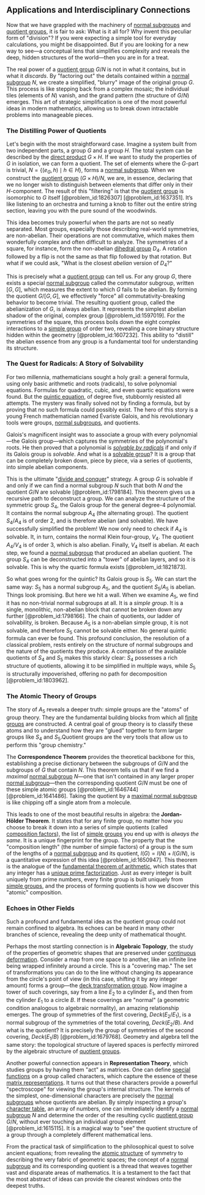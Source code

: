 ## Applications and Interdisciplinary Connections

Now that we have grappled with the machinery of [normal subgroups](@article_id:146903) and [quotient groups](@article_id:144619), it is fair to ask: What is it all for? Why invent this peculiar form of "division"? If you were expecting a simple tool for everyday calculations, you might be disappointed. But if you are looking for a new way to see—a conceptual lens that simplifies complexity and reveals the deep, hidden structures of the world—then you are in for a treat.

The real power of a [quotient group](@article_id:142296) $G/N$ is not in what it contains, but in what it *discards*. By "factoring out" the details contained within a [normal subgroup](@article_id:143944) $N$, we create a simplified, "blurry" image of the original group $G$. This process is like stepping back from a complex mosaic; the individual tiles (elements of $N$) vanish, and the grand pattern (the structure of $G/N$) emerges. This art of strategic simplification is one of the most powerful ideas in modern mathematics, allowing us to break down intractable problems into manageable pieces.

### The Distilling Power of Quotients

Let's begin with the most straightforward case. Imagine a system built from two independent parts, a group $G$ and a group $H$. The total system can be described by the [direct product](@article_id:142552) $G \times H$. If we want to study the properties of $G$ in isolation, we can form a quotient. The set of elements where the $G$-part is trivial, $N = \{(e_G, h) \mid h \in H\}$, forms a [normal subgroup](@article_id:143944). When we construct the [quotient group](@article_id:142296) $(G \times H) / N$, we are, in essence, declaring that we no longer wish to distinguish between elements that differ only in their $H$-component. The result of this "filtering" is that the [quotient group](@article_id:142296) is isomorphic to $G$ itself [@problem_id:1826307] [@problem_id:1637351]. It’s like listening to an orchestra and turning a knob to filter out the entire string section, leaving you with the pure sound of the woodwinds.

This idea becomes truly powerful when the parts are not so neatly separated. Most groups, especially those describing real-world symmetries, are non-abelian. Their operations are not commutative, which makes them wonderfully complex and often difficult to analyze. The symmetries of a square, for instance, form the non-abelian [dihedral group](@article_id:143381) $D_4$. A rotation followed by a flip is not the same as that flip followed by that rotation. But what if we could ask, "What is the closest *abelian* version of $D_4$?"

This is precisely what a [quotient group](@article_id:142296) can tell us. For any group $G$, there exists a special [normal subgroup](@article_id:143944) called the commutator subgroup, written $[G,G]$, which measures the extent to which $G$ fails to be abelian. By forming the quotient $G/[G,G]$, we effectively "force" all commutativity-breaking behavior to become trivial. The resulting quotient group, called the abelianization of $G$, is always abelian. It represents the simplest abelian shadow of the original, complex group [@problem_id:1597019]. For the symmetries of the square, this process boils down the eight complex interactions to a [simple group](@article_id:147120) of order two, revealing a core binary structure hidden within the geometry [@problem_id:1607232]. This ability to "distill" the abelian essence from any group is a fundamental tool for understanding its structure.

### The Quest for Radicals: A Story of Solvability

For two millennia, mathematicians sought a holy grail: a general formula, using only basic arithmetic and roots (radicals), to solve polynomial equations. Formulas for quadratic, cubic, and even quartic equations were found. But the [quintic equation](@article_id:147122), of degree five, stubbornly resisted all attempts. The mystery was finally solved not by finding a formula, but by proving that no such formula could possibly exist. The hero of this story is a young French mathematician named Évariste Galois, and his revolutionary tools were groups, [normal subgroups](@article_id:146903), and quotients.

Galois's magnificent insight was to associate a group with every polynomial—the Galois group—which captures the symmetries of the polynomial's roots. He then proved that a polynomial is *[solvable by radicals](@article_id:154115)* if and only if its Galois group is *solvable*. And what is a [solvable group](@article_id:147064)? It is a group that can be completely broken down, piece by piece, via a series of quotients, into simple abelian components.

This is the ultimate "[divide and conquer](@article_id:139060)" strategy. A group $G$ is solvable if and only if we can find a normal subgroup $N$ such that both $N$ *and* the quotient $G/N$ are solvable [@problem_id:1798184]. This theorem gives us a recursive path to deconstruct a group. We can analyze the structure of the symmetric group $S_4$, the Galois group for the general degree-4 polynomial. It contains the normal subgroup $A_4$ (the alternating group). The quotient $S_4/A_4$ is of order 2, and is therefore abelian (and solvable). We have successfully simplified the problem! We now only need to check if $A_4$ is solvable. It, in turn, contains the normal Klein four-group, $V_4$. The quotient $A_4/V_4$ is of order 3, which is also abelian. Finally, $V_4$ itself is abelian. At each step, we found a [normal subgroup](@article_id:143944) that produced an abelian quotient. The group $S_4$ can be deconstructed into a "tower" of abelian layers, and so it is solvable. This is why the quartic formula exists [@problem_id:1821873].

So what goes wrong for the quintic? Its Galois group is $S_5$. We can start the same way: $S_5$ has a normal subgroup $A_5$, and the quotient $S_5/A_5$ is abelian. Things look promising. But here we hit a wall. When we examine $A_5$, we find it has no non-trivial normal subgroups at all. It is a *simple group*. It is a single, monolithic, non-abelian block that cannot be broken down any further [@problem_id:1798166]. The chain of quotients, our ladder of solvability, is broken. Because $A_5$ is a non-abelian simple group, it is not solvable, and therefore $S_5$ cannot be solvable either. No general quintic formula can ever be found. This profound conclusion, the resolution of a classical problem, rests entirely on the structure of normal subgroups and the nature of the quotients they produce. A comparison of the available quotients of $S_4$ and $S_5$ makes this starkly clear: $S_4$ possesses a rich structure of quotients, allowing it to be simplified in multiple ways, while $S_5$ is structurally impoverished, offering no path for decomposition [@problem_id:1803962].

### The Atomic Theory of Groups

The story of $A_5$ reveals a deeper truth: simple groups are the "atoms" of group theory. They are the fundamental building blocks from which all [finite groups](@article_id:139216) are constructed. A central goal of group theory is to classify these atoms and to understand how they are "glued" together to form larger groups like $S_4$ and $S_5$.Quotient groups are the very tools that allow us to perform this "group chemistry."

The **Correspondence Theorem** provides the theoretical backbone for this, establishing a precise dictionary between the subgroups of $G/N$ and the subgroups of $G$ that contain $N$. This theorem tells us that if we find a *maximal* [normal subgroup](@article_id:143944) $N$—one that isn't contained in any larger proper [normal subgroup](@article_id:143944)—then the corresponding quotient $G/N$ must be one of these simple atomic groups [@problem_id:1646744] [@problem_id:1641486]. Taking the quotient by a [maximal normal subgroup](@article_id:138707) is like chipping off a single atom from a molecule.

This leads to one of the most beautiful results in algebra: the **Jordan-Hölder Theorem**. It states that for any finite group, no matter how you choose to break it down into a series of simple quotients (called [composition factors](@article_id:141023)), the list of [simple groups](@article_id:140357) you end up with is *always the same*. It is a unique fingerprint for the group. The property that the "composition length" (the number of simple factors) of a group is the sum of the lengths of a [normal subgroup](@article_id:143944) and its quotient, $l(G)=l(N) + l(G/N)$, is a quantitative expression of this idea [@problem_id:1650947]. This theorem is the analogue of the [fundamental theorem of arithmetic](@article_id:145926), which states that any integer has a [unique prime factorization](@article_id:154986). Just as every integer is built uniquely from prime numbers, every finite group is built uniquely from [simple groups](@article_id:140357), and the process of forming quotients is how we discover this "atomic" composition.

### Echoes in Other Fields

Such a profound and fundamental idea as the quotient group could not remain confined to algebra. Its echoes can be heard in many other branches of science, revealing the deep unity of mathematical thought.

Perhaps the most startling connection is in **Algebraic Topology**, the study of the properties of geometric shapes that are preserved under [continuous deformation](@article_id:151197). Consider a map from one space to another, like an infinite line being wrapped infinitely around a circle. This is a "covering map." The set of transformations you can do to the line without changing its appearance from the circle's point of view (in this case, shifting it by any integer amount) forms a group—the [deck transformation group](@article_id:153133). Now imagine a tower of such coverings, say from a line $E_2$ to a cylinder $E_1$, and then from the cylinder $E_1$ to a circle $B$. If these coverings are "normal" (a geometric condition analogous to algebraic normality), an amazing relationship emerges. The group of symmetries of the first covering, $Deck(E_2/E_1)$, is a normal subgroup of the symmetries of the total covering, $Deck(E_2/B)$. And what is the quotient? It is precisely the group of symmetries of the second covering, $Deck(E_1/B)$ [@problem_id:1679768]. Geometry and algebra tell the same story: the topological structure of layered spaces is perfectly mirrored by the algebraic structure of [quotient groups](@article_id:144619).

Another powerful connection appears in **Representation Theory**, which studies groups by having them "act" as matrices. One can define [special functions](@article_id:142740) on a group called characters, which capture the essence of these [matrix representations](@article_id:145531). It turns out that these characters provide a powerful "spectroscope" for viewing the group's internal structure. The kernels of the simplest, one-dimensional characters are precisely the [normal subgroups](@article_id:146903) whose quotients are abelian. By simply inspecting a group's [character table](@article_id:144693), an array of numbers, one can immediately identify a [normal subgroup](@article_id:143944) $N$ and determine the order of the resulting cyclic [quotient group](@article_id:142296) $G/N$, without ever touching an individual group element [@problem_id:1615115]. It is a magical way to "see" the quotient structure of a group through a completely different mathematical lens.

From the practical task of simplification to the philosophical quest to solve ancient equations; from revealing the [atomic structure](@article_id:136696) of symmetry to describing the very fabric of geometric spaces; the concept of a [normal subgroup](@article_id:143944) and its corresponding quotient is a thread that weaves together vast and disparate areas of mathematics. It is a testament to the fact that the most abstract of ideas can provide the clearest windows onto the deepest truths.